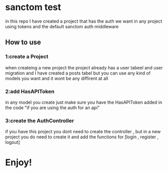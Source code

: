 <h1>sanctom test</h1>
<p>in this repo I have created a project that has the auth we want in any project using tokens and the default sanctom auth middleware</p>
<h2>How to use</h2>
<h3>1:create a Project</h3>
<p>when createing a new project the project already has a user tabeel and user migration and I have created a posts tabel but you can use any kind of models you want and it wont be any diffirent at all </p>
<h3>2:add HasAPIToken</h3>
<p>in any model you create just make sure you have the HasAPIToken added in the code "if you are using the auth for an api"</p>
<h3>3:create the AuthController </h3>
<p>if you have this project you dont need to create the controller , but in a new project you do need to create it and add the functions for [login , register , logout]</p>
<h1>Enjoy!</h1>
